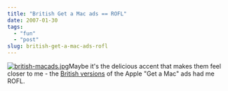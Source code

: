 ```yaml
---
title: "British Get a Mac ads == ROFL"
date: 2007-01-30
tags: 
  - "fun"
  - "post"
slug: british-get-a-mac-ads-rofl
---
```


[![british-macads.jpg](http://codeconsult.ch/bertrand/archives/images/british-macads.jpg)](http://www.apple.com/uk/getamac/ads/)Maybe it's the delicious accent that makes them feel closer to me - the [British versions](http://www.apple.com/uk/getamac/ads/) of the Apple "Get a Mac" ads had me ROFL.
